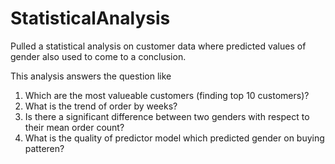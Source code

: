 # StatisticalAnalysis
Pulled a statistical analysis on customer data where predicted values of gender also used to come to a conclusion.

This analysis answers the question like
  1. Which are the most valueable customers (finding top 10 customers)?
  2. What is the trend of order by weeks?
  3. Is there a significant difference between two genders with respect to their mean order count?
  4. What is the quality of predictor model which predicted gender on buying patteren?
